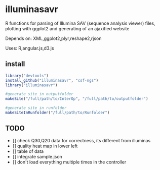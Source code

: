 illuminasavr
============
R functions for parsing of Illumina SAV (sequence analysis viewer) files, plotting with ggplot2 and generating of an ajaxified website
 
Depends on: 
XML,ggplot2,plyr,reshape2,rjson

Uses:
R,angular.js,d3.js

install
-------
```R
library("devtools")
install_github("illuminasavr", "csf-ngs")
library("illuminasavr")

#generate site in outputfolder
makeSite("/full/path/to/InterOp", "/full/path/to/outputfolder")

#generate site in runfolder
makeSiteInRunfolder("/full/path/to/Runfolder")
```

TODO
----
- [] check Q30,Q20 data for correctness, its different from illuminas
- [] quality heat map in lower left
- [] table of data
- [] integrate sample.json
- [] don't load everything multiple times in the controller









